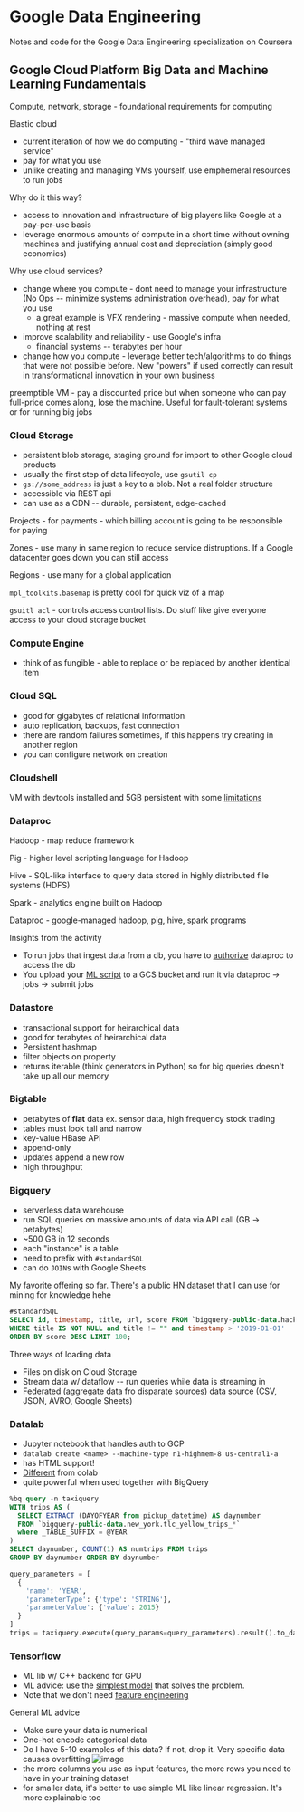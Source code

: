# Google Data Engineering

Notes and code for the Google Data Engineering specialization on Coursera

## Google Cloud Platform Big Data and Machine Learning Fundamentals

Compute, network, storage - foundational requirements for computing

Elastic cloud
* current iteration of how we do computing - "third wave managed service"
* pay for what you use
* unlike creating and managing VMs yourself, use emphemeral resources to run jobs

Why do it this way?
* access to innovation and infrastructure of big players like Google at a pay-per-use basis
* leverage enormous amounts of compute in a short time without owning machines and justifying annual cost and depreciation 
(simply good economics)

Why use cloud services?
* change where you compute - dont need to manage your infrastructure (No Ops -- minimize systems administration overhead), pay for what you use
  * a great example is VFX rendering - massive compute when needed, nothing at rest
* improve scalability and reliability - use Google's infra
  * financial systems -- terabytes per hour
* change how you compute - leverage better tech/algorithms to do things that were not possible before. New "powers" if used
correctly can result in transformational innovation in your own business

preemptible VM - pay a discounted price but when someone who can pay full-price comes along, lose the machine.
Useful for fault-tolerant systems or for running big jobs

### Cloud Storage
* persistent blob storage, staging ground for import to other Google cloud products
* usually the first step of data lifecycle, use `gsutil cp`
* `gs://some_address` is just a key to a blob. Not a real folder structure
* accessible via REST api
* can use as a CDN -- durable, persistent, edge-cached

Projects - for payments - which billing account is going to be responsible for paying

Zones - use many in same region to reduce service distruptions. If a Google datacenter goes down you can still access

Regions - use many for a global application

`mpl_toolkits.basemap` is pretty cool for quick viz of a map 

`gsuitl acl` - controls access control lists. Do stuff like give everyone access to your cloud storage bucket

### Compute Engine
* think of as fungible - able to replace or be replaced by another identical item

### Cloud SQL
* good for gigabytes of relational information
* auto replication, backups, fast connection 
* there are random failures sometimes, if this happens try creating in another region
* you can configure network on creation

### Cloudshell 

VM with devtools installed and 5GB persistent with some [limitations](https://cloud.google.com/shell/docs/limitations)

### Dataproc

Hadoop - map reduce framework

Pig - higher level scripting language for Hadoop

Hive - SQL-like interface to query data stored in highly distributed file systems (HDFS)

Spark - analytics engine built on Hadoop

Dataproc - google-managed hadoop, pig, hive, spark programs 

Insights from the activity
* To run jobs that ingest data from a db, you have to [authorize](https://github.com/GoogleCloudPlatform/training-data-analyst/blob/master/CPB100/lab3b/authorize_dataproc.sh) dataproc to access the db
* You upload your [ML script](https://github.com/GoogleCloudPlatform/training-data-analyst/blob/master/CPB100/lab3b/sparkml/train_and_apply.py) to a GCS bucket and run it via dataproc -> jobs -> submit jobs

### Datastore

* transactional support for heirarchical data
* good for terabytes of heirarchical data
* Persistent hashmap
* filter objects on property
* returns iterable (think generators in Python) so for big queries doesn't take up all our memory

### Bigtable

* petabytes of **flat** data ex. sensor data, high frequency stock trading
* tables must look tall and narrow
* key-value HBase API
* append-only
* updates append a new row
* high throughput

### Bigquery

* serverless data warehouse
* run SQL queries on massive amounts of data via API call (GB -> petabytes)
* ~500 GB in 12 seconds
* each "instance" is a table
* need to prefix with `#standardSQL`
* can do `JOIN`s with Google Sheets 

My favorite offering so far. There's a public HN dataset that I can use for mining for knowledge hehe

```sql
#standardSQL
SELECT id, timestamp, title, url, score FROM `bigquery-public-data.hacker_news.full` 
WHERE title IS NOT NULL and title != "" and timestamp > '2019-01-01' 
ORDER BY score DESC LIMIT 100;
```

Three ways of loading data
* Files on disk on Cloud Storage
* Stream data w/ dataflow -- run queries while data is streaming in
* Federated (aggregate data fro disparate sources) data source (CSV, JSON, AVRO, Google Sheets)

### Datalab 

* Jupyter notebook that handles auth to GCP
* `datalab create <name> --machine-type n1-highmem-8 us-central1-a`
* has HTML support!
* [Different](https://stackoverflow.com/questions/50340602/google-colaboratory-vs-google-datalab-how-are-they-different) from colab
* quite powerful when used together with BigQuery

```sql
%bq query -n taxiquery
WITH trips AS (
  SELECT EXTRACT (DAYOFYEAR from pickup_datetime) AS daynumber 
  FROM `bigquery-public-data.new_york.tlc_yellow_trips_*`
  where _TABLE_SUFFIX = @YEAR
)
SELECT daynumber, COUNT(1) AS numtrips FROM trips
GROUP BY daynumber ORDER BY daynumber
```

```py
query_parameters = [
  {
    'name': 'YEAR',
    'parameterType': {'type': 'STRING'},
    'parameterValue': {'value': 2015}
  }
]
trips = taxiquery.execute(query_params=query_parameters).result().to_dataframe()
```

### Tensorflow

* ML lib w/ C++ backend for GPU
* ML advice: use the [simplest model](https://playground.tensorflow.org/#activation=tanh&batchSize=10&dataset=circle&regDataset=reg-plane&learningRate=0.03&regularizationRate=0&noise=0&networkShape=3&seed=0.60261&showTestData=false&discretize=false&percTrainData=50&x=true&y=true&xTimesY=false&xSquared=false&ySquared=false&cosX=false&sinX=false&cosY=false&sinY=false&collectStats=false&problem=classification&initZero=false&hideText=false) that solves the problem. 
* Note that we don't need [feature engineering](https://playground.tensorflow.org/#activation=tanh&batchSize=10&dataset=circle&regDataset=reg-plane&learningRate=0.03&regularizationRate=0&noise=0&networkShape=&seed=0.60261&showTestData=false&discretize=false&percTrainData=50&x=false&y=false&xTimesY=false&xSquared=true&ySquared=true&cosX=false&sinX=false&cosY=false&sinY=false&collectStats=false&problem=classification&initZero=false&hideText=false)

General ML advice
* Make sure your data is numerical
* One-hot encode categorical data
* Do I have 5-10 examples of this data? If not, drop it. Very specific data causes overfitting
![image](https://user-images.githubusercontent.com/3739702/52988875-fafb5180-343b-11e9-95ca-8a4e058d5bca.png)
* the more columns you use as input features, the more rows you need to have in your training dataset
* for smaller data, it's better to use simple ML like linear regression. It's more explainable too
